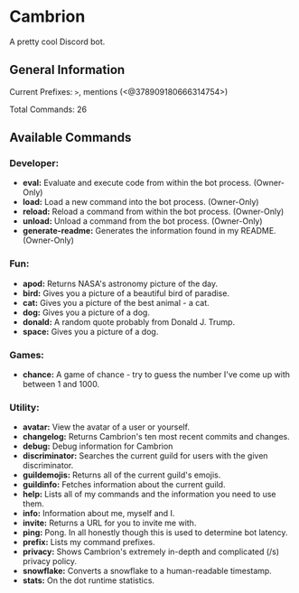 # Cambrion
A pretty cool Discord bot.

## General Information

Current Prefixes: `>`, mentions (<@378909180666314754>)

Total Commands: 26

## Available Commands

### Developer:

* **eval:** Evaluate and execute code from within the bot process. (Owner-Only)
* **load:** Load a new command into the bot process. (Owner-Only)
* **reload:** Reload a command from within the bot process. (Owner-Only)
* **unload:** Unload a command from the bot process. (Owner-Only)
* **generate-readme:** Generates the information found in my README. (Owner-Only)

### Fun:

* **apod:** Returns NASA's astronomy picture of the day.
* **bird:** Gives you a picture of a beautiful bird of paradise.
* **cat:** Gives you a picture of the best animal - a cat.
* **dog:** Gives you a picture of a dog.
* **donald:** A random quote probably from Donald J. Trump.
* **space:** Gives you a picture of a dog.

### Games:

* **chance:** A game of chance - try to guess the number I've come up with between 1 and 1000.

### Utility:

* **avatar:** View the avatar of a user or yourself.
* **changelog:** Returns Cambrion's ten most recent commits and changes.
* **debug:** Debug information for Cambrion
* **discriminator:** Searches the current guild for users with the given discriminator.
* **guildemojis:** Returns all of the current guild's emojis.
* **guildinfo:** Fetches information about the current guild.
* **help:** Lists all of my commands and the information you need to use them.
* **info:** Information about me, myself and I.
* **invite:** Returns a URL for you to invite me with.
* **ping:** Pong. In all honestly though this is used to determine bot latency.
* **prefix:** Lists my command prefixes.
* **privacy:** Shows Cambrion's extremely in-depth and complicated (/s) privacy policy.
* **snowflake:** Converts a snowflake to a human-readable timestamp.
* **stats:** On the dot runtime statistics.